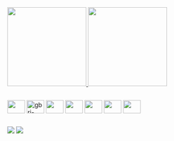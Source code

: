 <div>
 <div>
  <a href="https://github.com/gbri-dev/">
  <img height="180em" src="https://github-readme-stats.vercel.app/api?username=gbri-dev&show_icons=true&theme=github_dark&include_all_commits=true&count_private=true" />
  <img height="180em" src="https://github-readme-stats.vercel.app/api/top-langs/?username=gbri-dev&layout=compact&langs_count=16&theme=github_dark" />
  </a>
</div>

 ##
 
<div style="display: inline_block"> 
<img align="center" width="40" height="30" src="https://cdn.jsdelivr.net/gh/devicons/devicon/icons/git/git-original-wordmark.svg" />
 <img align="center" alt="gbri-dev-csharp" height="30" width ="40" src="https://cdn.jsdelivr.net/gh/devicons/devicon/icons/csharp/csharp-line.svg" /> 
 <img align="center" width="40" height="30" src="https://cdn.jsdelivr.net/gh/devicons/devicon/icons/javascript/javascript-plain.svg" />          
 <img align="center" width ="40" height="30" src="https://cdn.jsdelivr.net/gh/devicons/devicon/icons/bootstrap/bootstrap-plain-wordmark.svg" />
 <a href="https://dotnet.microsoft.com/en-us/download" alt="gbri-dev-dotnet-corel"><img height="30" width="40" align="center"  src="https://cdn.jsdelivr.net/gh/devicons/devicon/icons/dotnetcore/dotnetcore-original.svg"/></a> 
 <img align="center" width="40" height="30" src="https://cdn.jsdelivr.net/gh/devicons/devicon/icons/spring/spring-original-wordmark.svg" />          
 <img align="center" width="40" height="30" src="https://cdn.jsdelivr.net/gh/devicons/devicon/icons/jquery/jquery-plain-wordmark.svg" />                  
</div> 
 
 ##
 
<div> 
  <a href = "mailto: gabriel.camposdasilva@hotmail.com"><img src="https://img.shields.io/badge/-Gmail-%23333?style=for-the-badge&logo=gmail&logoColor=white" target="_blank"></a>
  <a href="https://www.linkedin.com/in/gabriel-campos-da-silva-8278971a4/" target="_blank"><img src="https://img.shields.io/badge/-LinkedIn-%230077B5?style=for-the-badge&logo=linkedin&logoColor=white" target="_blank"></a>    
</div>
  
</div>
